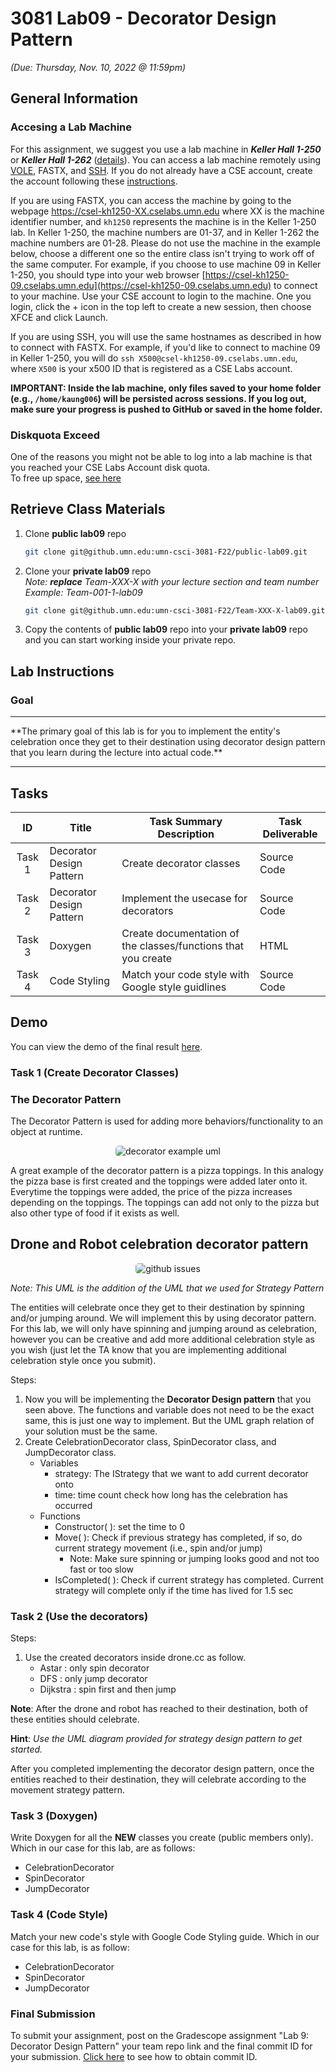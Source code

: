 # 3081 Lab09 - Decorator Design Pattern
_(Due: Thursday, Nov. 10, 2022 @ 11:59pm)_

## General Information

### Accesing a Lab Machine

For this assignment, we suggest you use a lab machine in ***Keller Hall 1-250*** or ***Keller Hall 1-262*** ([details](https://cse.umn.edu/cseit/classrooms-labs#cselabs)). You can access a lab machine remotely using [VOLE](https://github.umn.edu/umn-csci-3081-F22/shared-upstream/tree/main/FAQs/VOLE), FASTX, and [SSH](https://github.umn.edu/umn-csci-3081-F22/shared-upstream/tree/main/FAQs/SSH). If you do not already have a CSE account, create the account following these [instructions](https://wwws.cs.umn.edu/account-management).

If you are using FASTX, you can access the machine by going to the webpage https://csel-kh1250-XX.cselabs.umn.edu where XX is the machine identifier number, and `kh1250` represents the machine is in the Keller 1-250 lab. In Keller 1-250, the machine numbers are 01-37, and in Keller 1-262 the machine numbers are 01-28. Please do not use the machine in the example below, choose a different one so the entire class isn't trying to work off of the same computer. For example, if you choose to use machine 09 in Keller 1-250, you should type into your web browser [https://csel-kh1250-09.cselabs.umn.edu](https://csel-kh1250-09.cselabs.umn.edu) to connect to your machine. Use your CSE account to login to the machine. One you login, click the + icon in the top left to create a new session, then choose XFCE and click Launch.

If you are using SSH, you will use the same hostnames as described in how to connect with FASTX. For example, if you'd like to connect to machine 09 in Keller 1-250, you will do `ssh X500@csel-kh1250-09.cselabs.umn.edu`, where `X500` is your x500 ID that is registered as a CSE Labs account.

**IMPORTANT: Inside the lab machine, only files saved to your home folder (e.g., `/home/kaung006`) will be persisted across sessions. If you log out, make sure your progress is pushed to GitHub or saved in the home folder.**

### Diskquota Exceed
One of the reasons you might not be able to log into a lab machine is that you reached your CSE Labs Account disk quota. <br>
To free up space, [see here](https://github.umn.edu/umn-csci-3081-F22/shared-upstream/tree/main/FAQs/CSE%20Disk%20Quota%20Exceeds)

## Retrieve Class Materials

1. Clone **public lab09** repo
    ```bash
    git clone git@github.umn.edu:umn-csci-3081-F22/public-lab09.git
    ```

2. Clone your **private lab09** repo<br>
    *Note: **replace** Team-XXX-X with your lecture section and team number* <br>
    *Example: Team-001-1-lab09*
    ```bash
    git clone git@github.umn.edu:umn-csci-3081-F22/Team-XXX-X-lab09.git
    ```

3. Copy the contents of **public lab09** repo into your **private lab09** repo and you can start working inside your private repo.

## Lab Instructions

### Goal
<hr>
  **The primary goal of this lab is for you to implement the entity's celebration once they get to their destination using decorator design pattern that you learn during the lecture into actual code.**
<hr>

## Tasks
| ID | Title | Task Summary Description | Task Deliverable |
| :---: | --- | --- | --- |
| Task 1 | Decorator Design Pattern | Create decorator classes | Source Code |
| Task 2 | Decorator Design Pattern | Implement the usecase for decorators | Source Code |
| Task 3 | Doxygen | Create documentation of the classes/functions that you create | HTML |
| Task 4 | Code Styling | Match your code style with Google style guidlines | Source Code |

## Demo
You can view the demo of the final result [here](https://github.umn.edu/umn-csci-3081-F22/shared-upstream/blob/main/Demos/Lab09/README.md).

### Task 1 (Create Decorator Classes)
### The Decorator Pattern

The Decorator Pattern is used for adding more behaviors/functionality to an object at runtime.

<p align="center"> <img src="pics/decoratorPatternExample.png" alt="decorator example uml" class="shadow" style="height:auto;width:auto;border-radius:5px;1"></p>

A great example of the decorator pattern is a pizza toppings. In this analogy the pizza base is first created and the toppings were added later onto it. Everytime the toppings were added, the price of the pizza increases depending on the toppings. The toppings can add not only to the pizza but also other type of food if it exists as well.

## Drone and Robot celebration decorator pattern

<p align="center"> <img src="pics/projectDecoratorPattern.png" alt="github issues" class="shadow" style="height:auto;width:auto;border-radius:5px;1"></p>

*Note: This UML is the addition of the UML that we used for Strategy Pattern*<br>

The entities will celebrate once they get to their destination by spinning and/or jumping around. We will implement this by using decorator pattern. For this lab, we will only have spinning and jumping around as celebration, however you can be creative and add more additional celebration style as you wish (just let the TA know that you are implementing additional celebration style once you submit).

Steps:
1. Now you will be implementing the **Decorator Design pattern** that you seen above. The functions and variable does not need to be the exact same, this is just one way to implement. But the UML graph relation of your solution must be the same.
2. Create CelebrationDecorator class, SpinDecorator class, and JumpDecorator class. 
    - Variables
        - strategy: The IStrategy that we want to add current decorator onto
        - time: time count check how long has the celebration has occurred
    - Functions
        - Constructor( ): set the time to 0
        - Move( ): Check if previous strategy has completed, if so, do current strategy movement (i.e., spin and/or jump)
            - Note: Make sure spinning or jumping looks good and not too fast or too slow
        - IsCompleted( ): Check if current strategy has completed. Current strategy will complete only if the time has lived for 1.5 sec

### Task 2 (Use the decorators)
Steps:
1. Use the created decorators inside drone.cc as follow.
    - Astar : only spin decorator
    - DFS : only jump decorator
    - Dijkstra : spin first and then jump

**Note**: After the drone and robot has reached to their destination, both of these entities should celebrate.

**Hint**: *Use the UML diagram provided for strategy design pattern to get started.*

After you completed implementing the decorator design pattern, once the entities reached to their destination, they will celebrate according to the movement strategy pattern.

### Task 3 (Doxygen)
Write Doxygen for all the **NEW** classes you create (public members only). Which in our case for this lab, are as follows:
- CelebrationDecorator
- SpinDecorator
- JumpDecorator

### Task 4 (Code Style)
Match your new code's style with Google Code Styling guide. Which in our case for this lab, is as follow:
- CelebrationDecorator
- SpinDecorator
- JumpDecorator

### Final Submission

To submit your assignment, post on the Gradescope assignment "Lab 9: Decorator Design Pattern" your team repo link and the final commit ID for your submission.
[Click here](https://github.umn.edu/umn-csci-3081-F22/shared-upstream/tree/main/FAQs/Commit%20ID) to see how to obtain commit ID.
